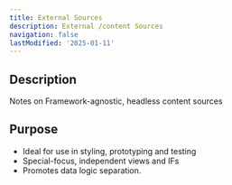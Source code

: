 ```yaml
---
title: External Sources
description: External /content Sources
navigation: false 
lastModified: '2025-01-11'
---
```


## Description

Notes on Framework-agnostic, headless content sources

## Purpose

- Ideal for use in styling, prototyping and testing
- Special-focus, independent views and IFs
- Promotes data logic separation.
